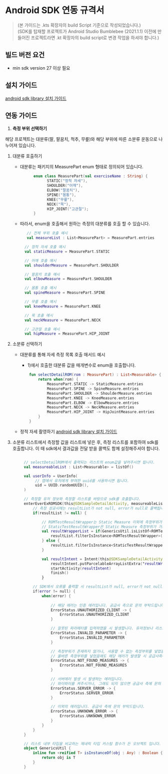 # Android SDK 연동 규격서

> (본 가이드는 .kts 확장자의 build Script 기준으로 작성되었습니다.)  
> (SDK를 탑재할 프로젝트가 Android Studio Bumblebee (2021.1.1) 이전에 만들어진 프로젝트라면 .kt 확장자의 build script로 변경 작업을 하셔야 합니다.)

## 빌드 버전 요건
- min sdk version 27 이상 필요

## 설치 가이드

[android sdk library 설치 가이드](./guide/설치가이드.md)
   
## 연동 가이드

1. **측정 부위 선택하기**

해당 프로젝트는 대분류(팔, 팔꿈치, 척추, 무릎)와 해당 부위에 따른 소분류 운동으로 나누어져 있습니다.

1) 대분류 호출하기
   - 대분류는 패키지의 MeasurePart enum 형태로 정의되어 있습니다.
      ```kotlin
            enum class MeasurePart(val exerciseName : String) {
                  STATIC("정적 자세"),
                  SHOULDER("어깨"),
                  ELBOW("팔꿈치"),
                  SPINE("몸통"),
                  KNEE("무릎"),
                  NECK("목"),
                  HIP_JOINT("고관절");
            }
      ```
   - 따라서, enum을 호출해서 원하는 측정의 대분류를 호출 할 수 있습니다.
      ```kotlin
         // 전체 부위 호출 예시
         val measureList : List<MeasurePart> = MeasurePart.entries 
     
        // 정적 자세 호출 예시
        val staticMeasure = MeasurePart.STATIC
     
        // 어깨 호출 예시
        val shoulderMeasure = MeasurePart.SHOULDER
     
        // 팔꿈치 호출 예시
        val elbowMeasure = MeasurePart.SHOULDER

        // 몸통 호출 예시
        val spineMeasure = MeasurePart.SPINE
     
        // 무릎 호출 예시
        val kneeMeasure = MeasurePart.KNEE
     
        // 목 호출 예시
        val neckMeasure = MeasurePart.NECK
     
        // 고관절 호출 예시
        val hipMeasure = MeasurePart.HIP_JOINT
      ```

2) 소분류 선택하기
   * 대분류를 통해 자세 측정 목록 호출 매서드 예시
     - 1)에서 호출한 대분류 값을 매개변수로 enum을 호출합니다.
     ```kotlin
         fun selectDetailROM(rom : MeasurePart) : List<Measurable> {
             return when(rom) {
                 MeasurePart.STATIC -> StaticMeasure.entries
                 MeasurePart.SPINE -> SpineMeasure.entries
                 MeasurePart.SHOULDER -> ShoulderMeasure.entries
                 MeasurePart.KNEE -> KneeMeasure.entries
                 MeasurePart.ELBOW -> ElbowMeasure.entries
                 MeasurePart.NECK -> NeckMeasure.entries
                 MeasurePart.HIP_JOINT -> HipJointMeasure.entries
             }
         }
     ```

   * 정적 자세 촬영하기
   [android sdk library 설치 가이드](./guide/정적자세가이드.md)




3) 소분류 리스트에서 측정할 값을 리스트에 넣은 후, 측정 리스트를 포함하여 sdk를 호출합니다.
   이 때 sdk에서 결과값을 전달 받을 콜백도 함께 설정해주셔야 합니다.
   ```kotlin

        // selectDetailROM에서 출력되는 리스트의 enum값을 넣어주시면 됩니다.
        val measureableList : List<Measurable> = listOf()

        val userInfo = UserInfo(
             // 앱에서 유저에게 부여한 uuid를 사용하시면 됩니다.
             uid = UUID.randomUUID(),
        )

        // 측정할 유저 정보와 측정할 리스트를 바탕으로 sdk를 호출합니다.
        enterEverExROMSDK(this@SDKSampleDetailActivity, measureableList, userInfo) { resultList, error ->
            // 측정 성공시에는 resultList가 not null, error가 null로 콜백됩니다.
            if(resultList != null) {

                // ROMTestResultWrapper는 Static Measure 이외에 측정부위가 가지는 결과 데이터 타입입니다.
                // StaticTestResultWrapper은 Static Measure 측정부위가 가지는 결과 데이터 타입입니다.
                val resultWrapperList = if(GenericsUtil.isListOf<ROMTestResultWrapper>(resultList)) {
                    resultList.filterIsInstance<ROMTestResultWrapper>()
                } else {
                    resultList.filterIsInstance<StaticTestResultWrapper>()
                }

                val resultIntent = Intent(this@SDKSampleDetailActivity, SDKSampleResultActivity :: class.java)
                    resultIntent.putParcelableArrayListExtra("resultWrapper", ArrayList(resultWrapperList))
                    startActivity(resultIntent)
                    finish()
                }

            // SDK에서 오류를 출력할 시 resultList가 null, error가 not null로 콜백됩니다.
            if(error != null) { 
                when(error) {
                    
                    // 해당 에러는 인증 에러입니다. 공급사 측으로 문의 부탁드립니다.
                    ErrorStatus.UNAUTHORIZED_CLIENT -> {
                        ErrorStatus.UNAUTHORIZED_CLIENT
                    }
   
                    // 잘못된 파라메터를 입력하였을 시 발생합니다. 유저정보나 리스트의 값을 확인 후 재호출을 시도하십시오.
                    ErrorStatus.INVALID_PARAMETER -> {
                        ErrorStatus.INVALID_PARAMETER
                    }
   
                    // 측정부위가 존재하지 않거나, 사용할 수 없는 측정부위를 넣었을 시 발생합니다.
                    // 올바른 측정부위를 넣었음에도 해당 에러가 발생할 시 공급사측에 문의 부탁드립니다.
                    ErrorStatus.NOT_FOUND_MEASURES -> {
                        ErrorStatus.NOT_FOUND_MEASURES
                    }
   
                    // 서버에러 발생 시 발생하는 에러입니다.
                    // 와이파이를 켜주시거나, 그래도 되지 않으면 공급사 측에 문의 부탁드립니다.
                    ErrorStatus.SERVER_ERROR -> {
                        ErrorStatus.SERVER_ERROR
                    }
   
                    // 이외의 에러입니다. 공급사 측에 문의 부탁드립니다.
                    ErrorStatus.UNKNOWN_ERROR -> {
                        ErrorStatus.UNKNOWN_ERROR
                    }
                }
            }
        }
   
        // 리스트 내부 타입을 비교하는 제네릭 타입 커스텀 함수가 든 오브젝트 입니다. 결과 매핑에 필요 시 사용하세요.
        object GenericsUtil {
            inline fun <reified T> isInstanceOf(obj : Any) : Boolean {
                return obj is T
            }
        }

   ```
